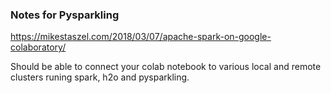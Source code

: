 ### Notes for Pysparkling
https://mikestaszel.com/2018/03/07/apache-spark-on-google-colaboratory/

Should be able to connect your colab notebook to various local and remote clusters
runing spark, h2o and pysparkling.
